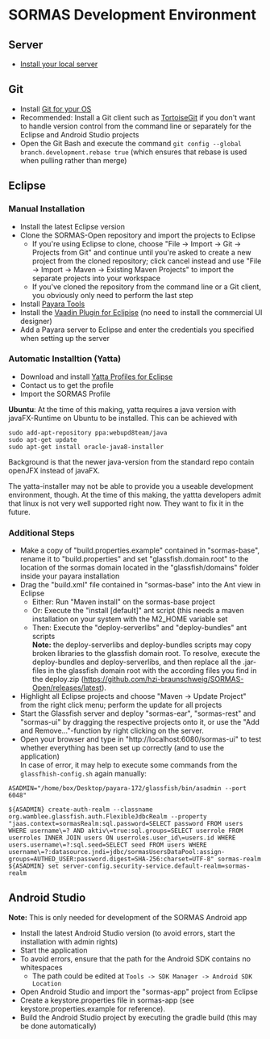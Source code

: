 
# SORMAS Development Environment

## Server
- [Install your local server](SERVER_SETUP.md)

## Git
- Install [Git for your OS](https://git-scm.com/downloads)
- Recommended: Install a Git client such as [TortoiseGit](https://tortoisegit.org/) if you don't want to handle version control from the command line or separately for the Eclipse and Android Studio projects
- Open the Git Bash and execute the command <code>git config --global branch.development.rebase true</code> (which ensures that rebase is used when pulling rather than merge)

## Eclipse
### Manual Installation
- Install the latest Eclipse version
- Clone the SORMAS-Open repository and import the projects to Eclipse
	- If you're using Eclipse to clone, choose "File -> Import -> Git -> Projects from Git" and continue until you're asked to create a new project from the cloned repository; click cancel instead and use "File -> Import -> Maven -> Existing Maven Projects" to import the separate projects into your workspace
	- If you've cloned the repository from the command line or a Git client, you obviously only need to perform the last step
- Install [Payara Tools](https://marketplace.eclipse.org/content/payara-tools)
- Install the [Vaadin Plugin for Eclipise](https://marketplace.eclipse.org/content/vaadin-plugin-eclipse) (no need to install the commercial UI designer)
- Add a Payara server to Eclipse and enter the credentials you specified when setting up the server

### Automatic Installtion (Yatta)
- Download and install [Yatta Profiles for Eclipse](https://www.yatta.de/profiles/download)
- Contact us to get the profile
- Import the SORMAS Profile


 **Ubuntu**: 
At the time of this making, yatta requires a java version with javaFX-Runtime on Ubuntu to be installed. This can be achieved with
```
sudo add-apt-repository ppa:webupd8team/java
sudo apt-get update
sudo apt-get install oracle-java8-installer
```

Background is that the newer java-version from the standard repo contain openJFX instead of javaFX.

The yatta-installer may not be able to provide you a useable development environment, though. At the time of this making, the yattta developers admit that linux is not very well supported right now. They want to fix it in the future.

### Additional Steps
- Make a copy of "build.properties.example" contained in "sormas-base", rename it to "build.properties" and set "glassfish.domain.root" to the location of the sormas domain located in the "glassfish/domains" folder inside your payara installation
- Drag the "build.xml" file contained in "sormas-base" into the Ant view in Eclipse
  - Either: Run "Maven install" on the sormas-base project
  - Or: Execute the "install [default]" ant script (this needs a maven installation on your system with the M2_HOME variable set
  - Then: Execute the "deploy-serverlibs" and "deploy-bundles" ant scripts  
  **Note:** the deploy-serverlibs and deploy-bundles scripts may copy broken libraries to the glassfish domain root. To resolve, execute the deploy-bundles and deploy-serverlibs, and then replace all the .jar-files in the glassfish domain root with the according files you find in the deploy.zip (https://github.com/hzi-braunschweig/SORMAS-Open/releases/latest).
- Highlight all Eclipse projects and choose "Maven -> Update Project" from the right click menu; perform the update for all projects
- Start the Glassfish server and deploy "sormas-ear", "sormas-rest" and "sormas-ui" by dragging the respective projects onto it, or use the "Add and Remove..."-function by right clicking on the server.
- Open your browser and type in "http://localhost:6080/sormas-ui" to test whether everything has been set up correctly (and to use the application)  
In case of error, it may help to execute some commands from the `glassfhish-config.sh` again manually:
```
ASADMIN="/home/box/Desktop/payara-172/glassfish/bin/asadmin --port 6048"

${ASADMIN} create-auth-realm --classname org.wamblee.glassfish.auth.FlexibleJdbcRealm --property "jaas.context=sormasRealm:sql.password=SELECT password FROM users WHERE username\=? AND aktiv\=true:sql.groups=SELECT userrole FROM userroles INNER JOIN users ON userroles.user_id\=users.id WHERE users.username\=?:sql.seed=SELECT seed FROM users WHERE username\=?:datasource.jndi=jdbc/sormasUsersDataPool:assign-groups=AUTHED_USER:password.digest=SHA-256:charset=UTF-8" sormas-realm
${ASADMIN} set server-config.security-service.default-realm=sormas-realm
```

## Android Studio
**Note:** This is only needed for development of the SORMAS Android app
* Install the latest Android Studio version (to avoid errors, start the installation with admin rights)
* Start the application
* To avoid errors, ensure that the path for the Android SDK contains no whitespaces
	* The path could be edited at ``Tools -> SDK Manager -> Android SDK Location``
* Open Android Studio and import the "sormas-app" project from Eclipse
* Create a keystore.properties file in sormas-app (see keystore.properties.example for reference).
* Build the Android Studio project by executing the gradle build (this may be done automatically)


